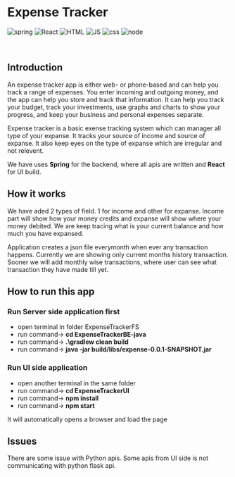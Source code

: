 # Expense Tracker 
![spring](https://img.shields.io/badge/Spring-6DB33F?style=for-the-badge&logo=spring&logoColor=white) ![React](https://img.shields.io/badge/React-20232A?style=for-the-badge&logo=react&logoColor=61DAFB) ![HTML](https://img.shields.io/badge/HTML-239120?style=for-the-badge&logo=html5&logoColor=white) ![JS](https://img.shields.io/badge/JavaScript-323330?style=for-the-badge&logo=javascript&logoColor=F7DF1E) ![css](https://img.shields.io/badge/CSS-239120?&style=for-the-badge&logo=css3&logoColor=white) ![node](
https://img.shields.io/badge/Node.js-43853D?style=for-the-badge&logo=node.js&logoColor=white`)

<br/>

## Introduction
An expense tracker app is either web- or phone-based and can help you track a range of expenses. You enter incoming and outgoing money, and the app can help you store and track that information. It can help you track your budget, track your investments, use graphs and charts to show your progress, and keep your business and personal expenses separate.

Expense tracker is a basic exense tracking system which can manager all type of your expanse. It tracks your source of income and source of expanse. It also keep eyes on the type of expanse which are irregular and not relevent.

We have uses **Spring** for the backend, where all apis are written and **React** for UI build.

## How it works
We have aded 2 types of field. 1 for income and other for expanse. 
Income part will show how your money credits and expanse will show where your money debited.
We are keep tracing what is your current balance and how much you have expansed.

Application creates a json file everymonth when ever any transaction happens. Currently we are showing only current months history transaction. Sooner we will add monthly wise transactions, where user can see what transaction they have made till yet.

## How to run this app
### Run Server side application first
* open terminal in folder ExpenseTrackerFS
* run command-> **cd ExpenseTrackerBE-java**
* run command-> **.\gradlew clean build**
* run command-> **java -jar build/libs/expense-0.0.1-SNAPSHOT.jar**

### Run UI side application
* open another terminal in the same folder 
* run command-> **cd ExpenseTrackerUI**
* run command-> **npm install**
* run command-> **npm start**

It will automatically opens a browser and load the page

## Issues
There are some issue with Python apis. Some apis from UI side is not communicating with python flask api.
